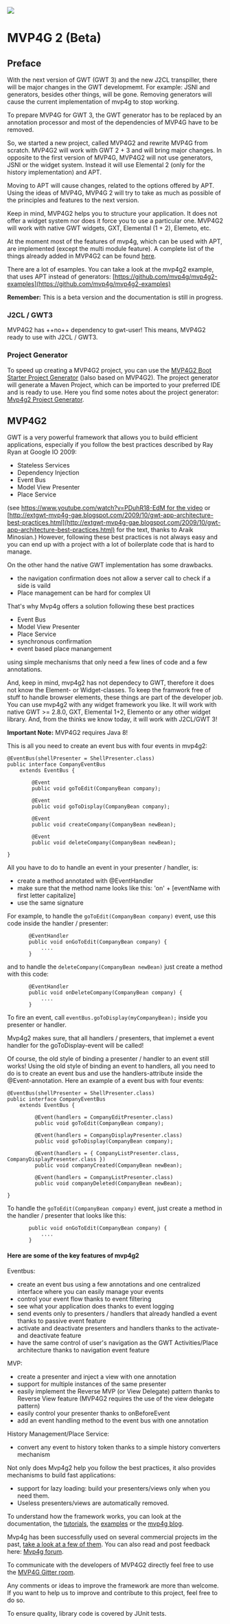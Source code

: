 <a title="Gitter" href="https://gitter.im/mvp4g/mvp4g"><img src="https://badges.gitter.im/Join%20Chat.svg"></a>

# MVP4G 2 (Beta)

## Preface
With the next version of GWT (GWT 3) and the new J2CL transpiller, there will be major changes in the GWT developmemt. For example: JSNI and generators, besides other things, will be gone. Removing generators will cause the current implementation of mvp4g to stop working.

To prepare MVP4G for GWT 3, the GWT generator has to be replaced by an annotation processor and most of the dependencies of MVP4G have to be removed.

So, we started a new project, called MVP4G2 and rewrite MVP4G from scratch. MVP4G2 will work with GWT 2 + 3 and will bring major changes. In opposite to the first version of MVP4G, MVP4G2 will not use generators, JSNI or the widget system. Instead it will use Elemental 2 (only for the history implementation) and APT.

Moving to APT will cause changes, related to the options offered by APT. Using the ideas of MVP4G, MVP4G 2 will try to take as much as possible of the principles and features to the next version.

Keep in mind, MVP4G2 helps you to structure your application. It does not offer a widget system nor does it force you to use a particular one. MVP4G2 will work with native GWT widgets, GXT, Elemental (1 + 2), Elemeto, etc.

At the moment most of the features of mvp4g, which can be used with APT, are implemented (except the multi module feature). A complete list of the things already added in MVP4G2 can be found [here](https://github.com/mvp4g/mvp4g2/wiki/Comparision:-Mvp4g-vs.-Mvp4g2).

There are a lot of esamples. You can take a look at the mvp4g2 example, that uses APT instead of generators: [https://github.com/mvp4g/mvp4g2-examples](https://github.com/mvp4g/mvp4g2-examples)

**Remember:** This is a beta version and the documentation is still in progress.

### J2CL / GWT3
MVP4G2 has ++no++ dependency to gwt-user! This means, MVP4G2 ready to use with J2CL / GWT3.  

### Project Generator
To speed up creating a MVP4G2 project, you can use the [MVP4G2 Boot Starter Project Generator](http://www.mvp4g.org/gwt-boot-starter-mvp4g2/GwtBootStarterMvp4g2.html) ()also based on MVP4G2). The project generator will generate a Maven Project, which can be imported to your preferred IDE and is ready to use. Here you find some notes about the project generator: [Mvp4g2 Project Generator](https://github.com/mvp4g/mvp4g2/wiki/Mvp4g2-Project-Generator).

## MVP4G2
GWT is a very powerful framework that allows you to build efficient applications, especially if you follow the best practices described by Ray Ryan at Google IO 2009:

- Stateless Services
- Dependency Injection
- Event Bus
- Model View Presenter
- Place Service

(see [https://www.youtube.com/watch?v=PDuhR18-EdM for the video](https://www.youtube.com/watch?v=PDuhR18-EdM) or [http://extgwt-mvp4g-gae.blogspot.com/2009/10/gwt-app-architecture-best-practices.html](http://extgwt-mvp4g-gae.blogspot.com/2009/10/gwt-app-architecture-best-practices.html) for the text, thanks to Araik Minosian.)
However, following these best practices is not always easy and you can end up with a project with a lot of boilerplate code that is hard to manage.

On the other hand the native GWT implementation has some drawbacks.

- the navigation confirmation does not allow a server call to check if a side is vaild
- Place management can be hard for complex UI

That's why Mvp4g offers a solution following these best practices

 - Event Bus
 - Model View Presenter
 - Place Service
 - synchronous confirmation
 - event based place manangement

 using simple mechanisms that only need a few lines of code and a few annotations.

And, keep in mind, mvp4g2 has not dependecy to GWT, therefore it does not know the Element- or Widget-classes. To keep the framwork free of stuff to handle browser elements, these things are part of the developer job. You can use mvp4g2 with any widget framework you like. It will work with native GWT >= 2.8.0, GXT, Elemental 1+2, Elemento or any other widget library. And, from the thinks we know today, it will work with J2CL/GWT 3!

**Important Note:** MVP4G2 requires Java 8!

This is all you need to create an event bus with four events in mvp4g2:
```
@EventBus(shellPresenter = ShellPresenter.class) 
public interface CompanyEventBus
    extends EventBus {     
         
        @Event        
        public void goToEdit(CompanyBean company);          
        
        @Event        
        public void goToDisplay(CompanyBean company);          
        
        @Event         
        public void createCompany(CompanyBean newBean);          
        
        @Event         
        public void deleteCompany(CompanyBean newBean); 
        
}
```
All you have to do to handle an event in your presenter / handler, is:
* create a method annotated with @EventHandler
* make sure that the method name looks like this: 'on' + [eventName with first letter capitalize]
* use the same signature

For example, to handle the ```goToEdit(CompanyBean company)``` event, use this code inside the handler / presenter:
```
       @EventHandler
       public void onGoToEdit(CompanyBean company) {
           .... 
       }
```
and to handle the ```deleteCompany(CompanyBean newBean)``` just create a method with this code:
```
       @EventHandler
       public void onDeleteCompany(CompanyBean company) {
           .... 
       }
```
To fire an event, call ```eventBus.goToDisplay(myCompanyBean);``` inside you presenter or handler.

Mvp4g2 makes sure, that all handlers / presenters, that implemet a event handler for the goToDisplay-event will be called!

Of course, the old style of binding a presenter / handler to an event still works!
Using the old style of binding an event to handlers, all you need to do is to create an event bus and use the handlers-attribute inside the @Event-annotation.
Here an example of a event bus with four events:
```
@EventBus(shellPresenter = ShellPresenter.class) 
public interface CompanyEventBus
    extends EventBus {     
         
         @Event(handlers = CompanyEditPresenter.class)        
         public void goToEdit(CompanyBean company);          
         
         @Event(handlers = CompanyDisplayPresenter.class)         
         public void goToDisplay(CompanyBean company);          
         
         @Event(handlers = { CompanyListPresenter.class, CompanyDisplayPresenter.class })         
         public void companyCreated(CompanyBean newBean);          
         
         @Event(handlers = CompanyListPresenter.class)         
         public void companyDeleted(CompanyBean newBean);
          
}
```
To handle the ```goToEdit(CompanyBean company)``` event, just create a method in the handler / presenter that looks like this:
```
       public void onGoToEdit(CompanyBean company) {
           .... 
       }
```

#### Here are some of the key features of mvp4g2
Eventbus:
- create an event bus using a few annotations and one centralized interface where you can easily manage your events
- control your event flow thanks to event filtering
- see what your application does thanks to event logging
- send events only to presenters / handlers that already handled a event thanks to passive event feature
- activate and deactivate presenters and handlers thanks to the activate- and deactivate feature
- have the same control of user's navigation as the GWT Activities/Place architecture thanks to navigation event feature

MVP:
- create a presenter and inject a view with one annotation
- support for multiple instances of the same presenter
- easily implement the Reverse MVP (or View Delegate) pattern thanks to Reverse View feature (MVP4G2 requires the use of the view delegate pattern)
- easily control your presenter thanks to onBeforeEvent
- add an event handling method to the event bus with one annotation

History Management/Place Service:
- convert any event to history token thanks to a simple history converters mechanism

Not only does Mvp4g2 help you follow the best practices, it also provides mechanisms to build fast applications:
- support for lazy loading: build your presenters/views only when you need them.
- Useless presenters/views are automatically removed.

To understand how the framework works, you can look at the documentation, the [tutorials](https://github.com/mvp4g/mvp4g2/wiki/1.-Tutorials-and-Examples), the [examples](https://github.com/mvp4g/mvp4g2-examples) or the [mvp4g blog](http://mvp4g.blogspot.de/).



Mvp4g has been successfully used on several commercial projects im the past, [take a look at a few of them](https://github.com/mvp4g/mvp4g/wiki/1.-Tutorials-and-Examples). You can also read and post feedback here: [Mvp4g forum](https://groups.google.com/forum/#!forum/mvp4g).

To communicate with the developers of MVP4G2 directly feel free to use the [MVP4G Gitter room](https://gitter.im/mvp4g/mvp4g).

Any comments or ideas to improve the framework are more than welcome. If you want to help us to improve and contribute to this project, feel free to do so.

To ensure quality, library code is covered by JUnit tests.

